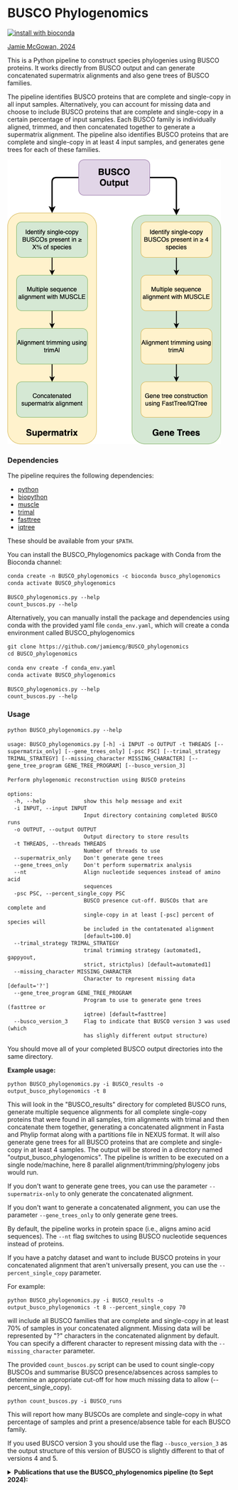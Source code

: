 # BUSCO Phylogenomics

[![install with bioconda](https://img.shields.io/badge/install%20with-bioconda-brightgreen.svg?style=flat)](http://bioconda.github.io/recipes/busco_phylogenomics/README.html)


[Jamie McGowan, 2024](https://jamiemcgowan.ie)


This is a Python pipeline to construct species phylogenies using BUSCO proteins. It works directly from BUSCO output and can generate concatenated supermatrix alignments and also gene trees of BUSCO families.


The pipeline identifies BUSCO proteins that are complete and single-copy in all input samples. Alternatively, you can account for missing data and choose to include BUSCO proteins that are complete and single-copy in a certain percentage of input samples. Each BUSCO family is individually aligned, trimmed, and then concatenated together to generate a supermatrix alignment. The pipeline also identifies BUSCO proteins that are complete and single-copy in at least 4 input samples, and generates gene trees for each of these families.

![BUSCO Phylogenomics pipeline](./pipeline.png)

### Dependencies

The pipeline requires the following dependencies:

- [python](https://www.python.org/)
- [biopython](https://biopython.org/)
- [muscle](https://www.drive5.com/muscle/)
- [trimal](https://github.com/inab/trimal)
- [fasttree](http://www.microbesonline.org/fasttree/)
- [iqtree](http://www.iqtree.org/)

These should be available from your `$PATH`.

You can install the BUSCO_Phylogenomics package with Conda from the Bioconda channel:

```
conda create -n BUSCO_phylogenomics -c bioconda busco_phylogenomics
conda activate BUSCO_phylogenomics

BUSCO_phylogenomics.py --help
count_buscos.py --help
```


Alternatively, you can manually install the package and dependencies using conda with the provided yaml file `conda_env.yaml`, which will create a conda environment called BUSCO_phylogenomics

```
git clone https://github.com/jamiemcg/BUSCO_phylogenomics
cd BUSCO_phylogenomics

conda env create -f conda_env.yaml
conda activate BUSCO_phylogenomics

BUSCO_phylogenomics.py --help
count_buscos.py --help
```

### Usage

```
python BUSCO_phylogenomics.py --help

usage: BUSCO_phylogenomics.py [-h] -i INPUT -o OUTPUT -t THREADS [--supermatrix_only] [--gene_trees_only] [-psc PSC] [--trimal_strategy TRIMAL_STRATEGY] [--missing_character MISSING_CHARACTER] [--gene_tree_program GENE_TREE_PROGRAM] [--busco_version_3]

Perform phylogenomic reconstruction using BUSCO proteins

options:
  -h, --help            show this help message and exit
  -i INPUT, --input INPUT
                        Input directory containing completed BUSCO runs
  -o OUTPUT, --output OUTPUT
                        Output directory to store results
  -t THREADS, --threads THREADS
                        Number of threads to use
  --supermatrix_only    Don't generate gene trees
  --gene_trees_only     Don't perform supermatrix analysis
  --nt                  Align nucleotide sequences instead of amino acid
                        sequences
  -psc PSC, --percent_single_copy PSC
                        BUSCO presence cut-off. BUSCOs that are complete and
                        single-copy in at least [-psc] percent of species will
                        be included in the contatenated alignment
                        [default=100.0]
  --trimal_strategy TRIMAL_STRATEGY
                        trimal trimming strategy (automated1, gappyout,
                        strict, strictplus) [default=automated1]
  --missing_character MISSING_CHARACTER
                        Character to represent missing data [default='?']
  --gene_tree_program GENE_TREE_PROGRAM
                        Program to use to generate gene trees (fasttree or
                        iqtree) [default=fasttree]
  --busco_version_3     Flag to indicate that BUSCO version 3 was used (which
                        has slighly different output structure)
```

You should move all of your completed BUSCO output directories into the same directory.


**Example usage:**

```
python BUSCO_phylogenomics.py -i BUSCO_results -o output_busco_phylogenomics -t 8
```

This will look in the "BUSCO\_results" directory for completed BUSCO runs, generate multiple sequence alignments for all complete single-copy proteins that were found in all samples, trim alignments with trimal and then concatenate them together, generating a concatenated alignment in Fasta and Phylip format along with a partitions file in NEXUS format. It will also generate gene trees for all BUSCO proteins that are complete and single-copy in at least 4 samples. The output will be stored in a directory named "output\_busco\_phylogenomics". The pipeline is written to be executed on a single node/machine, here 8 parallel alignment/trimming/phylogeny jobs would run.


If you don't want to generate gene trees, you can use the parameter `--supermatrix-only` to only generate the concatenated alignment.

If you don't want to generate a concatenated alignment, you can use the parameter `--gene_trees_only` to only generate gene trees.

By default, the pipeline works in protein space (i.e., aligns amino acid sequences). The `--nt` flag switches to using BUSCO nucleotide sequences instead of proteins.

If you have a patchy dataset and want to include BUSCO proteins in your concatenated alignment that aren't universally present, you can use the `--percent_single_copy` parameter.

For example:

```
python BUSCO_phylogenomics.py -i BUSCO_results -o output_busco_phylogenomics -t 8 --percent_single_copy 70
```

will include all BUSCO families that are complete and single-copy in at least 70% of samples in your concatenated alignment. Missing data will be represented by "?" characters in the concatenated alignment by default. You can specify a different character to represent missing data with the `--missing_character` parameter.

The provided `count_buscos.py` script can be used to count single-copy BUSCOs and summarise BUSCO presence/absences across
samples to determine an appropriate cut-off for how much missing data to allow (--percent\_single\_copy).


```
python count_buscos.py -i BUSCO_runs
```

This will report how many BUSCOs are complete and single-copy in what percentage of samples and print a presence/absence table for each BUSCO family.

If you used BUSCO version 3 you should use the flag `--busco_version_3` as the output structure of this version of BUSCO is slightly different to that of versions 4 and 5.

<details>
<summary><strong>Publications that use the BUSCO_phylogenomics pipeline (to Sept 2024):</strong></summary>

<ol>
<li>2024. Whole genome phylogenomics helps to resolve the phylogenetic position of the Zygothrica genus group (Diptera, Drosophilidae) and the causes of previous incongruences. Molecular Phylogenetics and Evolution. Bessa, Maiara Hartwig; Gottschalk, Marco Silva; Robe, Lizandra Jaqueline;</li>
<li>2024. The nuclear and mitochondrial genome assemblies of Tetragonisca angustula (Apidae: Meliponini), a tiny yet remarkable pollinator in the Neotropics. BMC genomics. Ferrari, Rafael Rodrigues; Ricardo, Paulo Cseri; Dias, Felipe Cordeiro; de Souza Araujo, Natalia; Soares, Dalliane Oliveira; Zhou, Qing-Song; Zhu, Chao-Dong; Coutinho, Luiz Lehmann; Arias, Maria Cristina; Batista, Thiago Mafra;</li>
<li>2024. Hybrid assembly and comparative genomics unveil insights into the evolution and biology of the red-legged partridge. Scientific Reports. Eleiwa, Abderrahmane; Nadal, Jesus; Vilaprinyo, Ester; Marin-Sanguino, Alberto; Sorribas, Albert; Basallo, Oriol; Lucido, Abel; Richart, Cristobal; Pena, Ramona N; Ros-Freixedes, Roger;</li>
<li>2024. Phylogenomics corroborates morphology: New discussions on the systematics of Trichostomatia (Ciliophora, Litostomatea). European Journal of Protistology. Cedrola, Franciane; Gürelli, Gözde; Senra, Marcus Vinicius Xavier; Morales, Millke Jasmine Arminini; Dias, Roberto Júnio Pedroso; Solferini, Vera Nisaka;</li>
<li>2024. Multiple Independent Genetic Code Reassignments of the UAG Stop Codon in Phyllopharyngean Ciliates. bioRxiv. McGowan, Jamie; Richards, Thomas A; Hall, Neil; Swarbreck, David;</li>
<li>2024. Dissecting the Pandora’s box: preliminary phylogenomic insights into the internal and external relationships of stink bugs (Hemiptera: Pentatomidae). Insect Systematics and Diversity. Genevcius, Bruno C;</li>
<li>2024. Genome report: Genome sequence of tuliptree scale, Toumeyella liriodendri (Gmelin), an ornamental pest insect. G3: Genes, Genomes, Genetics. Mongue, Andrew J; Markee, Amanda; Grebler, Ethan; Liesenfelt, Tracy; Powell, Erin C;</li>
<li>2024. An almost chromosome-level assembly and annotation of the Alectoris rufa genome. bioRxiv. Eleiwa, Abderrahmane; Nadal, Jesus; Vilaprinyo, Ester; Marin-Sanguino, Alberto; Sorribas, Albert; Basallo, Oriol; Lucido, Abel; Richart, Cristobal; Pena, Romi N; Ros-Freixedes, Roger;</li>
<li>2024. Unveiling the Arsenal of Apple Bitter Rot Fungi: Comparative Genomics Identifies Candidate Effectors, CAZymes, and Biosynthetic Gene Clusters in Colletotrichum Species. Journal of Fungi. Khodadadi, Fatemeh; Luciano-Rosario, Dianiris; Gottschalk, Christopher; Jurick, Wayne M; Aćimović, Srđan G;</li>
<li>2024. The Near-Gapless Penicillium fuscoglaucum Genome Enables the Discovery of Lifestyle Features as an Emerging Post-Harvest Phytopathogen. Journal of Fungi. Luciano-Rosario, Dianiris; Jurick, Wayne M; Gottschalk, Christopher;</li>
<li>2024. Advancing apple genetics research: Malus coronaria and Malus ioensis genomes and a gene family-based pangenome of native North American apples. DNA Research. Švara, Anže; Sun, Honghe; Fei, Zhangjun; Khan, Awais;</li>
<li>2024. Genome report: Genome sequence of the tuliptree scale insect, Toumeyella liriodendri (Gmelin). bioRxiv. Mongue, Andrew J; Markee, Amanda; Grebler, Ethan; Liesenfelt, Tracy; Powell, Erin C;</li>
<li>2024. Spathaspora marinasilvae sp. nov., a xylose‐fermenting yeast isolated from galleries of passalid beetles and rotting wood in the Amazonian rainforest biome. Yeast. Barros, Katharina O; Batista, Thiago M; Soares, Rafaela CC; Lopes, Mariana R; Alvarenga, Flávia BM; Souza, Gisele FL; Abegg, Maxwel A; Santos, Ana Raquel O; Góes‐Neto, Aristóteles; Hilário, Heron O;</li>
<li>2024. Unveiling genomic features linked to traits of plant growth-promoting bacterial communities from sugarcane. Science of The Total Environment. Funnicelli, Michelli Inácio Gonçalves; de Carvalho, Lucas Amoroso Lopes; Teheran-Sierra, Luis Guillermo; Dibelli, Sabrina Custodio; de Macedo Lemos, Eliana Gertrudes; Pinheiro, Daniel Guariz;</li>
<li>2024. Spencermartinsiella nicolii sp. nov., a potential opportunistic pathogenic yeast species isolated from rotting wood in Brazil. International Journal of Systematic and Evolutionary Microbiology. Barros, Katharina O; Valério, Aline D; Batista, Thiago M; Santos, Ana Raquel O; Souza, Gisele FL; Alvarenga, Flávia BM; Lopes, Mariana R; Morais, Camila G; Alves, Cristina; Goes-Neto, Aristóteles;</li>
<li>2024. Chromosome-level genome assembly of the yeast Lodderomyces beijingensis reveals the genetic nature of metabolic adaptations and identifies subtelomeres as hotspots for amplification of mating type loci. DNA Research. Brejová, Broňa; Hodorová, Viktória; Mutalová, Sofia; Cillingová, Andrea; Tomáška, Ľubomír; Vinař, Tomáš; Nosek, Jozef;</li>
<li>2024. Phylogeny, morphology, virulence, ecology, and host range of Ordospora pajunii (Ordosporidae), a microsporidian symbiont of Daphnia spp.. Mbio. Dziuba, Marcin K; McIntire, Kristina M; Seto, Kensuke; Davenport, Elizabeth S; Rogalski, Mary A; Gowler, Camden D; Baird, Emma; Vaandrager, Megan; Huerta, Cristian; Jaye, Riley;</li>
<li>2024. Análise filogenômica. Batista, Thiago Mafra;</li>
<li>2024. Phylogenomic Insights into the Taxonomy, Ecology, and Mating Systems of the Lorchel Family Discinaceae (Pezizales, Ascomycota). Dirks, Alden; Methven, Andrew S; Miller, Andrew Nicholas; Orozco-Quime, Michelle; Maurice, Sundy; Bonito, Gregory; Van Wyk, Judson; Ahrendt, Steven; Kuo, Alan; Andreopoulos, William;</li>
<li>2024. Multiple Independent Genetic Code Reassignments of the UAG Stop Codon in Phyllopharyngean Ciliates. bioRxiv. McGowan, Jamie; Richards, Thomas A; Hall, Neil; Swarbreck, David;</li>
<li>2023. Exploring evolutionary relationships within Neodermata using putative orthologous groups of proteins, with emphasis on peptidases. Tropical medicine and infectious disease. Caña-Bozada, Víctor; Robinson, Mark W; Hernández-Mena, David I; Morales-Serna, Francisco N;</li>
<li>2023. High nucleotide similarity of three Copia lineage LTR retrotransposons among plant genomes. Genome. Orozco-Arias, Simon; Dupeyron, Mathilde; Gutiérrez-Duque, David; Tabares-Soto, Reinel; Guyot, Romain;</li>
<li>2023. De Novo Whole Genome Assemblies for Two Southern African Dwarf Chameleons (Bradypodion, Chamaeleonidae). Genome biology and evolution. Taft, Jody M; Tolley, Krystal A; Alexander, Graham J; Geneva, Anthony J;</li>
<li>2023. Decoding the chromosome-scale genome of the nutrient-rich Agaricus subrufescens: A Resource for fungal biology and biotechnology. Authorea Preprints. Godinho, Carlos; Roesch, Luiz; Andreote, Fernndo; Silva, Saura; Junqueira, Tatiana; Zied, Diego; Siqueira, Felix; Dias, Eustáquio; Varani, Alessandro; Pylro, Victor;</li>
<li>2023. Description of Pseudocalidococcus azoricus gen. sp. nov.(Thermosynechococcaceae, Cyanobacteria), a Rare but Widely Distributed Coccoid Cyanobacteria. Diversity. Luz, Rúben; Cordeiro, Rita; Kaštovský, Jan; Fonseca, Amélia; Urbatzka, Ralph; Vasconcelos, Vitor; Gonçalves, Vítor;</li>
<li>2023. Genome of the North American wild apple species Malus angustifolia. bioRxiv. Mansfeld, Ben N; Ou, Shujun; Burchard, Erik; Yocca, Alan; Harkess, Alex; Gutierrez, Benjamin; van Nocker, Steve; Tang, Lisa; Gottschalk, Christopher;</li>
<li>2023. Genomic analysis of Ancylistes closterii, an enigmatic alga parasitic fungus in the arthropod-associated Entomophthoromycotina. bioRxiv. Seto, Kensuke; James, Timothy Y;</li>
<li>2023. Mesnilia travisiae gen. nov., sp. nov.(Microsporidia: Metchnikovellida), a parasite of archigregarines Selenidium sp. from the polychaete Travisia forbesii: morphology, molecular phylogeny and phylogenomics. Protistology. Frolova, Ekaterina V; Raiko, Mikhail P; Bondarenko, Natalya I; Paskerova, Gita G; Simdyanov, Timur G; Smirnov, Alexey V; Nassonova, Elena S;</li>
<li>2023. Decoding the chromosome-scale genome of the nutrient-rich Agaricus subrufescens: a resource for fungal biology and biotechnology. Research in Microbiology. de Abreu, Carlos Godinho; Roesch, Luiz Fernando Wurdig; Andreote, Fernando Dini; Silva, Saura Rodrigues; de Moraes, Tatiana Silveira Junqueira; Zied, Diego Cunha; de Siqueira, Félix Gonçalves; Dias, Eustáquio Souza; Varani, Alessandro M; Pylro, Victor Satler;</li>
<li>2023. A genome catalog of the early-life human skin microbiome. Genome Biology. Shen, Zeyang; Robert, Lukian; Stolpman, Milan; Che, You; Allen, Katrina J; Saffery, Richard; Walsh, Audrey; Young, Angela; Eckert, Jana; Deming, Clay;</li>
<li>2023. Saccharomycopsis praedatoria sp. nov., a predacious yeast isolated from soil and rotten wood in an Amazonian rainforest biome. International Journal of Systematic and Evolutionary Microbiology. Santos, Ana Raquel O; Barros, Katharina O; Batista, Thiago M; Souza, Gisele FL; Alvarenga, Flávia BM; Abegg, Maxwel A; Sato, Trey K; Hittinger, Chris Todd; Lachance, Marc-André; Rosa, Carlos A;</li>
<li>2023. Genetic basis for probiotic yeast phenotypes revealed by nanopore sequencing. G3: Genes, Genomes, Genetics. Collins, Joseph H; Kunyeit, Lohith; Weintraub, Sarah; Sharma, Nilesh; White, Charlotte; Haq, Nabeeha; Anu-Appaiah, KA; Rao, Reeta P; Young, Eric M;</li>
<li>2023. Characteristic genomic traits of bacterial genera associated with sugarcane. Funnicelli, Michelli Inácio Gonçalves;</li>
<li>2023. The skin microbiome in health and atopic dermatitis. Saheb Kashaf, Sara;</li>
<li>2023. Identification of a non-canonical ciliate nuclear genetic code where UAA and UAG code for different amino acids. PLoS Genetics. McGowan, Jamie; Kilias, Estelle S; Alacid, Elisabet; Lipscombe, James; Jenkins, Benjamin H; Gharbi, Karim; Kaithakottil, Gemy G; Macaulay, Iain C; McTaggart, Seanna; Warring, Sally D;</li>
<li>2022. De novo genome assembly of Auanema melissensis, a trioecious free-living nematode. Journal of Nematology. Tandonnet, Sophie; Haq, Maairah; Turner, Anisa; Grana, Theresa; Paganopoulou, Panagiota; Adams, Sally; Dhawan, Sandhya; Kanzaki, Natsumi; Nuez, Isabelle; Félix, Marie-Anne;</li>
<li>2022. Pan-genomic and comparative analysis of Pediococcus pentosaceus focused on the in silico assessment of pediocin-like bacteriocins. Computational and Structural Biotechnology Journal. Blanco, Iago Rodrigues; Pizauro, Lucas José Luduverio; dos Anjos Almeida, João Victor; Mendonça, Carlos Miguel Nóbrega; de Mello Varani, Alessandro; de Souza Oliveira, Ricardo Pinheiro;</li>
<li>2022. Hybrid assembly improves genome quality and completeness of Trametes villosa CCMB561 and reveals a huge potential for lignocellulose breakdown. Journal of Fungi. Tomé, Luiz Marcelo Ribeiro; da Silva, Felipe Ferreira; Fonseca, Paula Luize Camargos; Mendes-Pereira, Thairine; Azevedo, Vasco Ariston de Carvalho; Brenig, Bertram; Badotti, Fernanda; Góes-Neto, Aristóteles;</li>
<li>2022. The first de novo genome assembly and sex marker identification of Pluang Chomphu fish (Tor tambra) from Southern Thailand. Computational and Structural Biotechnology Journal. Surachat, Komwit; Deachamag, Panchalika; Wonglapsuwan, Monwadee;</li>
<li>2022. Integrating cultivation and metagenomics for a multi-kingdom view of skin microbiome diversity and functions. Nature microbiology. Saheb Kashaf, Sara; Proctor, Diana M; Deming, Clay; Saary, Paul; Hölzer, Martin; Taylor, Monica E; Kong, Heidi H; Segre, Julia A; Almeida, Alexandre;</li>
<li>2020. Draft genome of Bugula neritina, a colonial animal packing powerful symbionts and potential medicines. Scientific data. Rayko, Mikhail; Komissarov, Aleksey; Kwan, Jason C; Lim-Fong, Grace; Rhodes, Adelaide C; Kliver, Sergey; Kuchur, Polina; O’Brien, Stephen J; Lopez, Jose V;</li>
<li>2020. Comparative genomic and proteomic analyses of three widespread Phytophthora species: Phytophthora chlamydospora, Phytophthora gonapodyides and Phytophthora pseudosyringae. Microorganisms. McGowan, Jamie; O’Hanlon, Richard; Owens, Rebecca A; Fitzpatrick, David A;</li>
<li>2020. Recent advances in oomycete genomics. Advances in genetics. McGowan, Jamie; Fitzpatrick, David A;</li>
</ol>
</details>